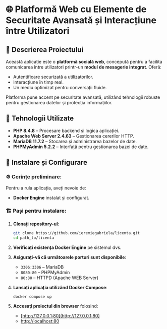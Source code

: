 # 🌐 Platformă Web cu Elemente de Securitate Avansată și Interacțiune între Utilizatori

## 📌 Descrierea Proiectului

Această aplicație este o **platformă socială web**, concepută pentru a facilita comunicarea între utilizatori printr-un **modul de mesagerie integrat**. Oferă:

-   Autentificare securizată a utilizatorilor.
-   Interacțiune în timp real.
-   Un mediu optimizat pentru conversații fluide.

Platforma pune accent pe securitate avansată, utilizând tehnologii robuste pentru gestionarea datelor și protecția informațiilor.

## 🚀 Tehnologii Utilizate

-   **PHP 8.4.8** – Procesare backend și logica aplicației.
-   **Apache Web Server 2.4.63** – Gestionarea cererilor HTTP.
-   **MariaDB 11.7.2** – Stocarea și administrarea bazelor de date.
-   **PHPMyAdmin 5.2.2** – Interfață pentru gestionarea bazei de date.

## 🔧 Instalare și Configurare

### ⚙️ Cerințe preliminare:

Pentru a rula aplicația, aveți nevoie de:

-   **Docker Engine** instalat și configurat.

### 🏗️ Pași pentru instalare:

1. **Clonați repository-ul**:

    ```bash
    git clone https://github.com/ieremiegabriela/licenta.git
    cd path_to/licenta
    ```

2. **Verificați existența Docker Engine** pe sistemul dvs.

3. **Asigurați-vă că următoarele porturi sunt disponibile**:

    - `3306:3306` – MariaDB
    - `8080:80` – PHPMyAdmin
    - `80:80` – HTTPD (Apache WEB Server)

4. **Lansați aplicația utilizând Docker Compose**:

    ```bash
    docker compose up
    ```

5. **Accesați proiectul din browser** folosind:
    - [http://127.0.0.1:80](http://127.0.0.1:80)
    - [http://localhost:80](http://localhost:80)
